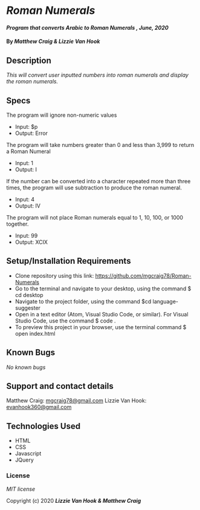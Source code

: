 # _Roman Numerals_

#### _Program that converts Arabic to Roman Numerals , June, 2020_

#### By _**Matthew Craig & Lizzie Van Hook**_

## Description

_This will convert user inputted numbers into roman numerals and display the roman numerals._

## Specs
The program will ignore non-numeric values
* Input: $p
* Output: Error

The program will take numbers greater than 0 and less than 3,999 to return a Roman Numeral
* Input: 1
* Output: I

If the number can be converted into a character repeated more than three times, the program will use subtraction to produce the roman numeral.
* Input: 4
* Output: IV

The program will not place Roman numerals equal to 1, 10, 100, or 1000 together.
* Input: 99
* Output: XCIX


## Setup/Installation Requirements

* Clone repository using this link: https://github.com/mgcraig78/Roman-Numerals
* Go to the terminal and navigate to your desktop, using the command $ cd desktop
* Navigate to the project folder, using the command $cd language-suggester
* Open in a text editor (Atom, Visual Studio Code, or similar). For Visual Studio Code, use the command $ code .
* To preview this project in your browser, use the terminal command $ open index.html

## Known Bugs

_No known bugs_

## Support and contact details

Matthew Craig: mgcraig78@gmail.com
Lizzie Van Hook: evanhook360@gmail.com

## Technologies Used
* HTML
* CSS
* Javascript
* JQuery

### License

*MIT license*

Copyright (c) 2020 **_Lizzie Van Hook & Matthew Craig_**